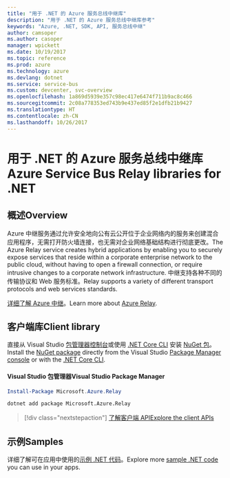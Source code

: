 ```yaml
---
title: "用于 .NET 的 Azure 服务总线中继库"
description: "用于 .NET 的 Azure 服务总线中继库参考"
keywords: "Azure, .NET, SDK, API, 服务总线中继"
author: camsoper
ms.author: casoper
manager: wpickett
ms.date: 10/19/2017
ms.topic: reference
ms.prod: azure
ms.technology: azure
ms.devlang: dotnet
ms.service: service-bus
ms.custom: devcenter, svc-overview
ms.openlocfilehash: 1a869d5939e357c98ec417e6474f711b9ac8c466
ms.sourcegitcommit: 2c08a778353ed743b9e437ed85f2e1dfb21b9427
ms.translationtype: HT
ms.contentlocale: zh-CN
ms.lasthandoff: 10/26/2017
---
```

# <a name="azure-service-bus-relay-libraries-for-net"></a><span data-ttu-id="958a9-104">用于 .NET 的 Azure 服务总线中继库</span><span class="sxs-lookup"><span data-stu-id="958a9-104">Azure Service Bus Relay libraries for .NET</span></span>

## <a name="overview"></a><span data-ttu-id="958a9-105">概述</span><span class="sxs-lookup"><span data-stu-id="958a9-105">Overview</span></span>

<span data-ttu-id="958a9-106">Azure 中继服务通过允许安全地向公有云公开位于企业网络内的服务来创建混合应用程序，无需打开防火墙连接，也无需对企业网络基础结构进行彻底更改。</span><span class="sxs-lookup"><span data-stu-id="958a9-106">The Azure Relay service creates hybrid applications by enabling you to securely expose services that reside within a corporate enterprise network to the public cloud, without having to open a firewall connection, or require intrusive changes to a corporate network infrastructure.</span></span> <span data-ttu-id="958a9-107">中继支持各种不同的传输协议和 Web 服务标准。</span><span class="sxs-lookup"><span data-stu-id="958a9-107">Relay supports a variety of different transport protocols and web services standards.</span></span>
          
<span data-ttu-id="958a9-108">[详细了解 Azure 中继](/azure/service-bus-relay/relay-what-is-it)。</span><span class="sxs-lookup"><span data-stu-id="958a9-108">Learn more about [Azure Relay](/azure/service-bus-relay/relay-what-is-it).</span></span>

## <a name="client-library"></a><span data-ttu-id="958a9-109">客户端库</span><span class="sxs-lookup"><span data-stu-id="958a9-109">Client library</span></span>

<span data-ttu-id="958a9-110">直接从 Visual Studio [包管理器控制台][PackageManager]或使用 [.NET Core CLI][DotNetCLI] 安装 [NuGet 包](https://www.nuget.org/packages/Microsoft.Azure.Relay)。</span><span class="sxs-lookup"><span data-stu-id="958a9-110">Install the [NuGet package](https://www.nuget.org/packages/Microsoft.Azure.Relay) directly from the Visual Studio [Package Manager console][PackageManager] or with the [.NET Core CLI][DotNetCLI].</span></span>

#### <a name="visual-studio-package-manager"></a><span data-ttu-id="958a9-111">Visual Studio 包管理器</span><span class="sxs-lookup"><span data-stu-id="958a9-111">Visual Studio Package Manager</span></span>

```powershell
Install-Package Microsoft.Azure.Relay
```

```bash
dotnet add package Microsoft.Azure.Relay
```

> [!div class="nextstepaction"]
> [<span data-ttu-id="958a9-112">了解客户端 API</span><span class="sxs-lookup"><span data-stu-id="958a9-112">Explore the client APIs</span></span>](/dotnet/api/overview/azure/relay/client)

## <a name="samples"></a><span data-ttu-id="958a9-113">示例</span><span class="sxs-lookup"><span data-stu-id="958a9-113">Samples</span></span>

<span data-ttu-id="958a9-114">详细了解可在应用中使用的[示例 .NET 代码](https://azure.microsoft.com/resources/samples/?platform=dotnet)。</span><span class="sxs-lookup"><span data-stu-id="958a9-114">Explore more [sample .NET code](https://azure.microsoft.com/resources/samples/?platform=dotnet) you can use in your apps.</span></span>

[PackageManager]: https://docs.microsoft.com/nuget/tools/package-manager-console
[DotNetCLI]: https://docs.microsoft.com/dotnet/core/tools/dotnet-add-package